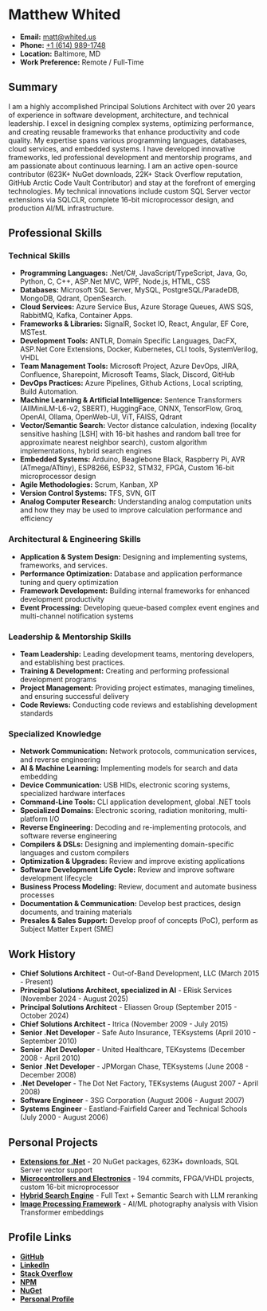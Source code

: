 # Matthew Whited

- **Email:** [matt@whited.us](mailto:matt@whited.us)
- **Phone:** [+1 (614) 989-1748](tel:+16149891748)
- **Location:** Baltimore, MD
- **Work Preference:** Remote / Full-Time

## Summary

I am a highly accomplished Principal Solutions Architect with over 20 years of experience in software development, architecture, and technical leadership. I excel in designing complex systems, optimizing performance, and creating reusable frameworks that enhance productivity and code quality. My expertise spans various programming languages, databases, cloud services, and embedded systems. I have developed innovative frameworks, led professional development and mentorship programs, and am passionate about continuous learning. I am an active open-source contributor (623K+ NuGet downloads, 22K+ Stack Overflow reputation, GitHub Arctic Code Vault Contributor) and stay at the forefront of emerging technologies. My technical innovations include custom SQL Server vector extensions via SQLCLR, complete 16-bit microprocessor design, and production AI/ML infrastructure.

## Professional Skills

### Technical Skills

- **Programming Languages:** .Net/C#, JavaScript/TypeScript, Java, Go, Python, C, C++, ASP.Net MVC, WPF, Node.js, HTML, CSS
- **Databases:** Microsoft SQL Server, MySQL, PostgreSQL/ParadeDB, MongoDB, Qdrant, OpenSearch.
- **Cloud Services:** Azure Service Bus, Azure Storage Queues, AWS SQS, RabbitMQ, Kafka, Container Apps.
- **Frameworks & Libraries:** SignalR, Socket IO, React, Angular, EF Core, MSTest.
- **Development Tools:** ANTLR, Domain Specific Languages, DacFX, ASP.Net Core Extensions, Docker, Kubernetes, CLI tools, SystemVerilog, VHDL
- **Team Management Tools:** Microsoft Project, Azure DevOps, JIRA, Confluence, Sharepoint, Microsoft Teams, Slack, Discord, GitHub
- **DevOps Practices:** Azure Pipelines, Github Actions, Local scripting, Build Automation.
- **Machine Learning & Artificial Intelligence:** Sentence Transformers (AllMiniLM-L6-v2, SBERT), HuggingFace, ONNX, TensorFlow, Groq, OpenAI, Ollama, OpenWeb-UI, ViT, FAISS, Qdrant
- **Vector/Semantic Search:** Vector distance calculation, indexing (locality sensitive hashing [LSH] with 16-bit hashes and random ball tree for approximate nearest neighbor search), custom algorithm implementations, hybrid search engines
- **Embedded Systems:** Arduino, Beaglebone Black, Raspberry Pi, AVR (ATmega/ATtiny), ESP8266, ESP32, STM32, FPGA, Custom 16-bit microprocessor design
- **Agile Methodologies:** Scrum, Kanban, XP
- **Version Control Systems:** TFS, SVN, GIT
- **Analog Computer Research:** Understanding analog computation units and how they may be used to improve calculation performance and efficiency

### Architectural & Engineering Skills

- **Application & System Design:** Designing and implementing  systems, frameworks, and services.
- **Performance Optimization:** Database and application performance tuning and query optimization
- **Framework Development:** Building internal frameworks for enhanced development productivity
- **Event Processing:** Developing queue-based complex event engines and multi-channel notification systems

### Leadership & Mentorship Skills

- **Team Leadership:** Leading development teams, mentoring developers, and establishing best practices.
- **Training & Development:** Creating and performing professional development programs
- **Project Management:** Providing project estimates, managing timelines, and ensuring successful delivery
- **Code Reviews:** Conducting code reviews and establishing development standards

### Specialized Knowledge

- **Network Communication:** Network protocols, communication services, and reverse engineering
- **AI & Machine Learning:** Implementing models for search and data embedding
- **Device Communication:** USB HIDs, electronic scoring systems, specialized hardware interfaces
- **Command-Line Tools:** CLI application development, global .NET tools
- **Specialized Domains:** Electronic scoring, radiation monitoring, multi-platform I/O
- **Reverse Engineering:** Decoding and re-implementing protocols, and software reverse engineering
- **Compilers & DSLs:** Designing and implementing domain-specific languages and custom compilers
- **Optimization & Upgrades:** Review and improve existing applications
- **Software Development Life Cycle:** Review and improve software development lifecycle
- **Business Process Modeling:**  Review, document and automate business processes
- **Documentation & Communication:** Develop best practices, design documents, and training materials
- **Presales & Sales Support:** Develop proof of concepts (PoC), perform as Subject Matter Expert (SME)

## Work History

- **Chief Solutions Architect** - Out-of-Band Development, LLC (March 2015 - Present)
- **Principal Solutions Architect, specialized in AI** - ERisk Services (November 2024 - August 2025)  
- **Principal Solutions Architect** - Eliassen Group (September 2015 - October 2024)
- **Chief Solutions Architect** - Itrica (November 2009 - July 2015)
- **Senior .Net Developer** - Safe Auto Insurance, TEKsystems (April 2010 - September 2010)
- **Senior .Net Developer** - United Healthcare, TEKsystems (December 2008 - April 2010)
- **Senior .Net Developer** - JPMorgan Chase, TEKsystems (June 2008 - December 2008)
- **.Net Developer** - The Dot Net Factory, TEKsystems (August 2007 - April 2008)
- **Software Engineer** - 3SG Corporation (August 2006 - August 2007)
- **Systems Engineer** - Eastland-Fairfield Career and Technical Schools (July 2000 - August 2006)

## Personal Projects

- **[Extensions for .Net](https://github.com/OutOfBandDevelopment/dotex)** - 20 NuGet packages, 623K+ downloads, SQL Server vector support
- **[Microcontrollers and Electronics](https://github.com/mwwhited/EmbeddedBakery)** - 194 commits, FPGA/VHDL projects, custom 16-bit microprocessor
- **[Hybrid Search Engine](https://github.com/Mwwhited-BookLearning/YearOfCode2024/tree/main/src/hybridsearch)** - Full Text + Semantic Search with LLM reranking
- **[Image Processing Framework](https://github.com/mwwhited/SecondShooter)** - AI/ML photography analysis with Vision Transformer embeddings
  
## Profile Links

- **[GitHub](https://github.com/mwwhited)**
- **[LinkedIn](https://www.linkedin.com/in/mwwhited/)**
- **[Stack Overflow](http://stackoverflow.com/users/89586/matthew-whited)**
- **[NPM](https://www.npmjs.com/~mwwhited)**
- **[NuGet](https://www.nuget.org/profiles/mwwhited/)**
- **[Personal Profile](http://matthewwhited.com)**